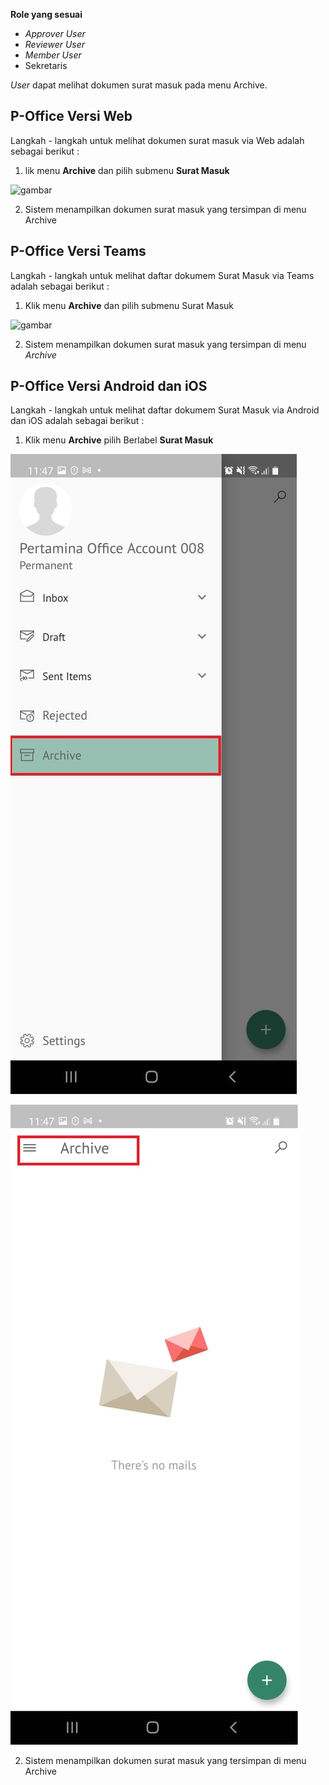 **Role yang sesuai**

- *Approver User*
- *Reviewer User*
- *Member User*
- Sekretaris

*User* dapat melihat dokumen surat masuk pada menu Archive. 

## **P-Office Versi Web**

Langkah - langkah untuk melihat dokumen surat masuk via Web adalah sebagai berikut :

1. lik menu **Archive** dan pilih submenu **Surat Masuk**

![gambar](Archive/AR_Web/AR01.png)

2. Sistem menampilkan dokumen surat masuk yang tersimpan di menu Archive

## **P-Office Versi Teams**

Langkah - langkah untuk melihat daftar dokumem Surat Masuk via Teams adalah sebagai berikut :

1. Klik menu **Archive** dan pilih submenu Surat Masuk

![gambar](Archive/AR_Teams/AR01.png)

2.  Sistem menampilkan dokumen surat masuk yang tersimpan di menu _Archive_

## **P-Office Versi Android dan iOS**

Langkah - langkah untuk melihat daftar dokumem Surat Masuk via Android dan iOS adalah sebagai berikut :

1. Klik menu **Archive** pilih Berlabel **Surat Masuk**
   
![gambar](Archive/AR_Android/FM/02A01.jpg) 

![gambar](Archive/AR_Android/FM/02A02.jpg)

2. Sistem menampilkan dokumen surat masuk yang tersimpan di menu Archive

